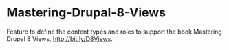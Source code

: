 # Mastering-Drupal-8-Views
Feature to define the content types and roles to support the book Mastering Drupal 8 Views, http://bit.ly/D8Views.
